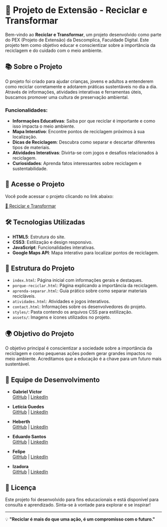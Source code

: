 # 🌱 Projeto de Extensão - Reciclar e Transformar

Bem-vindo ao **Reciclar e Transformar**, um projeto desenvolvido como parte do PEX (Projeto de Extensão) da Descomplica, Faculdade Digital. Este projeto tem como objetivo educar e conscientizar sobre a importância da reciclagem e do cuidado com o meio ambiente.

## 📚 Sobre o Projeto

O projeto foi criado para ajudar crianças, jovens e adultos a entenderem como reciclar corretamente e adotarem práticas sustentáveis no dia a dia. Através de informações, atividades interativas e ferramentas úteis, buscamos promover uma cultura de preservação ambiental.

### Funcionalidades:
- **Informações Educativas**: Saiba por que reciclar é importante e como isso impacta o meio ambiente.
- **Mapa Interativo**: Encontre pontos de reciclagem próximos à sua localização.
- **Dicas de Reciclagem**: Descubra como separar e descartar diferentes tipos de materiais.
- **Atividades Interativas**: Divirta-se com jogos e desafios relacionados à reciclagem.
- **Curiosidades**: Aprenda fatos interessantes sobre reciclagem e sustentabilidade.

## 🚀 Acesse o Projeto

Você pode acessar o projeto clicando no link abaixo:

[🔗 Reciclar e Transformar](https://gabrielhidan.github.io/PEX-Descomplica/)

## 🛠️ Tecnologias Utilizadas

- **HTML5**: Estrutura do site.
- **CSS3**: Estilização e design responsivo.
- **JavaScript**: Funcionalidades interativas.
- **Google Maps API**: Mapa interativo para localizar pontos de reciclagem.

## 📂 Estrutura do Projeto

- `index.html`: Página inicial com informações gerais e destaques.
- `porque-reciclar.html`: Página explicando a importância da reciclagem.
- `aprenda-separar.html`: Guia prático sobre como separar materiais recicláveis.
- `atividades.html`: Atividades e jogos interativos.
- `contact.html`: Informações sobre os desenvolvedores do projeto.
- `styles/`: Pasta contendo os arquivos CSS para estilização.
- `assets/`: Imagens e ícones utilizados no projeto.

## 🌍 Objetivo do Projeto

O objetivo principal é conscientizar a sociedade sobre a importância da reciclagem e como pequenas ações podem gerar grandes impactos no meio ambiente. Acreditamos que a educação é a chave para um futuro mais sustentável.

## 👥 Equipe de Desenvolvimento

- **Gabriel Victor**  
  [GitHub](https://github.com/gabrielhidan) | [LinkedIn](https://linkedin.com)

- **Letícia Guedes**  
  [GitHub](https://github.com) | [LinkedIn](https://linkedin.com)

- **Heberth**  
  [GitHub](https://github.com) | [LinkedIn](https://linkedin.com)

- **Eduardo Santos**  
  [GitHub](https://github.com) | [LinkedIn](https://linkedin.com)

- **Felipe**  
  [GitHub](https://github.com) | [LinkedIn](https://linkedin.com)

- **Izadora**  
  [GitHub](https://github.com) | [LinkedIn](https://linkedin.com)

## 📄 Licença

Este projeto foi desenvolvido para fins educacionais e está disponível para consulta e aprendizado. Sinta-se à vontade para explorar e se inspirar!

---

💡 **"Reciclar é mais do que uma ação, é um compromisso com o futuro."**